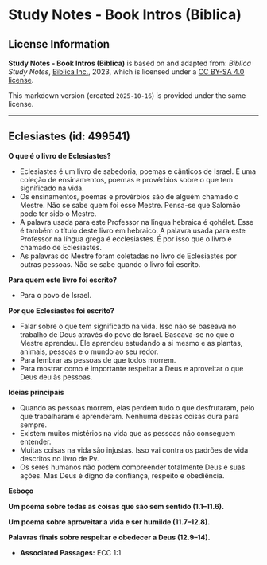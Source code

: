 # Study Notes - Book Intros (Biblica)

## License Information

**Study Notes - Book Intros (Biblica)** is based on and adapted from: _Biblica Study Notes_, [Biblica Inc.](https://www.biblica.com/), 2023, which is licensed under a [CC BY-SA 4.0 license](https://creativecommons.org/licenses/by-sa/4.0/legalcode.en).

This markdown version (created `2025-10-16`) is provided under the same license.



--------------------------------

## Eclesiastes (id: 499541)

**O que é o livro de** **Eclesiastes?**

* Eclesiastes é um livro de sabedoria, poemas e cânticos de Israel. É uma coleção de ensinamentos, poemas e provérbios sobre o que tem significado na vida.
* Os ensinamentos, poemas e provérbios são de alguém chamado o Mestre. Não se sabe quem foi esse Mestre. Pensa\-se que Salomão pode ter sido o Mestre.
* A palavra usada para este Professor na língua hebraica é qohélet. Esse é também o título deste livro em hebraico. A palavra usada para este Professor na língua grega é ecclesiastes. É por isso que o livro é chamado de Eclesiastes.
* As palavras do Mestre foram coletadas no livro de Eclesiastes por outras pessoas. Não se sabe quando o livro foi escrito.

**Para quem este livro foi escrito?**

* Para o povo de Israel.

**Por que Eclesiastes foi escrito?**

* Falar sobre o que tem significado na vida. Isso não se baseava no trabalho de Deus através do povo de Israel. Baseava\-se no que o Mestre aprendeu. Ele aprendeu estudando a si mesmo e as plantas, animais, pessoas e o mundo ao seu redor.
* Para lembrar as pessoas de que todos morrem.
* Para mostrar como é importante respeitar a Deus e aproveitar o que Deus deu às pessoas.

**Ideias principais**

* Quando as pessoas morrem, elas perdem tudo o que desfrutaram, pelo que trabalharam e aprenderam. Nenhuma dessas coisas dura para sempre.
* Existem muitos mistérios na vida que as pessoas não conseguem entender.
* Muitas coisas na vida são injustas. Isso vai contra os padrões de vida descritos no livro de Pv.
* Os seres humanos não podem compreender totalmente Deus e suas ações. Mas Deus é digno de confiança, respeito e obediência.

**Esboço**

**Um poema sobre todas as coisas que são sem sentido (1\.1–11\.6\).**

**Um poema sobre aproveitar a vida e ser humilde (11\.7–12\.8\).**

**Palavras finais sobre respeitar e obedecer a Deus (12\.9–14\).**

* **Associated Passages:** ECC 1:1


